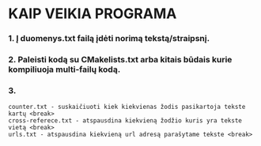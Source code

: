 # KAIP VEIKIA PROGRAMA #
### 1. Į duomenys.txt failą įdėti norimą tekstą/straipsnį. ###
### 2. Paleisti kodą su CMakelists.txt arba kitais būdais kurie kompiliuoja multi-failų kodą. ###
### 3. 
```
counter.txt - suskaičiuoti kiek kiekvienas žodis pasikartoja tekste kartų <break>
cross-referece.txt - atspausdina kiekvieną žodžio kuris yra tekste vietą <break>
urls.txt - atspausdina kiekvieną url adresą parašytame tekste <break>
```
